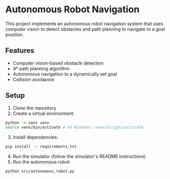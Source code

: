 # Autonomous Robot Navigation

This project implements an autonomous robot navigation system that uses computer vision to detect obstacles and path planning to navigate to a goal position.

## Features

- Computer vision-based obstacle detection
- A* path planning algorithm
- Autonomous navigation to a dynamically set goal
- Collision avoidance

## Setup

1. Clone the repository
2. Create a virtual environment:
```bash
python -m venv venv
source venv/bin/activate # On Windows: venv\Scripts\activate
```
3. Install dependencies:
```bash
pip install -r requirements.txt
```
4. Run the simulator (follow the simulator's README instructions)
5. Run the autonomous robot:
```bash
python src/autonomous_robot.py
```
